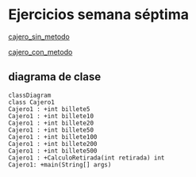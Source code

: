 # Ejercicios semana séptima

[cajero_sin_metodo](https://github.com/angelaserantes/ejercicio_semana_septima/blob/main/src/com/ejercicios/SemanaSeptima/Cajero.java)

[cajero_con_metodo](https://github.com/angelaserantes/ejercicio_semana_septima/blob/main/src/com/ejercicios/SemanaSeptima/Cajero1.java)

## diagrama de clase

```mermaid
classDiagram
class Cajero1
Cajero1 : +int billete5
Cajero1 : +int billete10
Cajero1 : +int billete20
Cajero1 : +int billete50
Cajero1 : +int billete100
Cajero1 : +int billete200
Cajero1 : +int billete500
Cajero1 : +CalculoRetirada(int retirada) int
Cajero1: +main(String[] args)
```